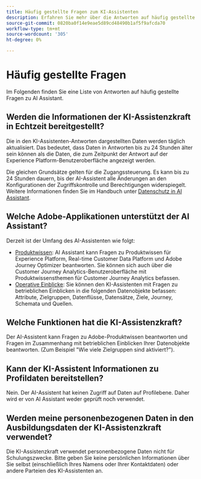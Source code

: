 ```yaml
---
title: Häufig gestellte Fragen zum KI-Assistenten
description: Erfahren Sie mehr über die Antworten auf häufig gestellte Fragen zu AI Assistant
source-git-commit: 0820ba0f14e9eae5d89cd48490b1af5f9afcda70
workflow-type: tm+mt
source-wordcount: '305'
ht-degree: 0%

---
```


# Häufig gestellte Fragen

Im Folgenden finden Sie eine Liste von Antworten auf häufig gestellte Fragen zu AI Assistant.

## Werden die Informationen der KI-Assistenzkraft in Echtzeit bereitgestellt?

Die in den KI-Assistenten-Antworten dargestellten Daten werden täglich aktualisiert. Das bedeutet, dass Daten in Antworten bis zu 24 Stunden älter sein können als die Daten, die zum Zeitpunkt der Antwort auf der Experience Platform-Benutzeroberfläche angezeigt werden.

Die gleichen Grundsätze gelten für die Zugangssteuerung. Es kann bis zu 24 Stunden dauern, bis der AI-Assistent alle Änderungen an den Konfigurationen der Zugriffskontrolle und Berechtigungen widerspiegelt. Weitere Informationen finden Sie im Handbuch unter [Datenschutz in AI Assistant](./privacy.md).

## Welche Adobe-Applikationen unterstützt der AI Assistant?

Derzeit ist der Umfang des AI-Assistenten wie folgt:

* [Produktwissen](./home.md#product-knowledge): AI Assistant kann Fragen zu Produktwissen für Experience Platform, Real-time Customer Data Platform und Adobe Journey Optimizer beantworten. Sie können sich auch über die Customer Journey Analytics-Benutzeroberfläche mit Produktwissensthemen für Customer Journey Analytics befassen.
* [Operative Einblicke](./home.md#operational-insights): Sie können den KI-Assistenten mit Fragen zu betrieblichen Einblicken in die folgenden Datenobjekte befassen: Attribute, Zielgruppen, Datenflüsse, Datensätze, Ziele, Journey, Schemata und Quellen.

## Welche Funktionen hat die KI-Assistenzkraft?

Der AI-Assistent kann Fragen zu Adobe-Produktwissen beantworten und Fragen im Zusammenhang mit betrieblichen Einblicken Ihrer Datenobjekte beantworten. (Zum Beispiel &quot;Wie viele Zielgruppen sind aktiviert?&quot;).

## Kann der KI-Assistent Informationen zu Profildaten bereitstellen?

Nein. Der AI-Assistent hat keinen Zugriff auf Daten auf Profilebene. Daher wird er von AI Assistant weder geprüft noch verwendet.

## Werden meine personenbezogenen Daten in den Ausbildungsdaten der KI-Assistenzkraft verwendet?

Die KI-Assistenzkraft verwendet personenbezogene Daten nicht für Schulungszwecke. Bitte geben Sie keine persönlichen Informationen über Sie selbst (einschließlich Ihres Namens oder Ihrer Kontaktdaten) oder andere Parteien des KI-Assistenten an.